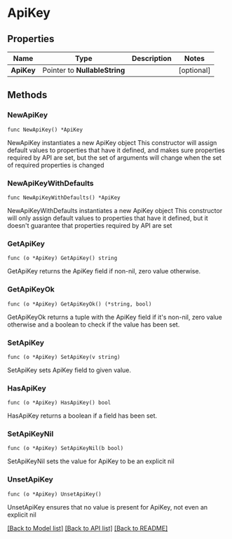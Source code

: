 # ApiKey

## Properties

Name | Type | Description | Notes
------------ | ------------- | ------------- | -------------
**ApiKey** | Pointer to **NullableString** |  | [optional] 

## Methods

### NewApiKey

`func NewApiKey() *ApiKey`

NewApiKey instantiates a new ApiKey object
This constructor will assign default values to properties that have it defined,
and makes sure properties required by API are set, but the set of arguments
will change when the set of required properties is changed

### NewApiKeyWithDefaults

`func NewApiKeyWithDefaults() *ApiKey`

NewApiKeyWithDefaults instantiates a new ApiKey object
This constructor will only assign default values to properties that have it defined,
but it doesn't guarantee that properties required by API are set

### GetApiKey

`func (o *ApiKey) GetApiKey() string`

GetApiKey returns the ApiKey field if non-nil, zero value otherwise.

### GetApiKeyOk

`func (o *ApiKey) GetApiKeyOk() (*string, bool)`

GetApiKeyOk returns a tuple with the ApiKey field if it's non-nil, zero value otherwise
and a boolean to check if the value has been set.

### SetApiKey

`func (o *ApiKey) SetApiKey(v string)`

SetApiKey sets ApiKey field to given value.

### HasApiKey

`func (o *ApiKey) HasApiKey() bool`

HasApiKey returns a boolean if a field has been set.

### SetApiKeyNil

`func (o *ApiKey) SetApiKeyNil(b bool)`

 SetApiKeyNil sets the value for ApiKey to be an explicit nil

### UnsetApiKey
`func (o *ApiKey) UnsetApiKey()`

UnsetApiKey ensures that no value is present for ApiKey, not even an explicit nil

[[Back to Model list]](../README.md#documentation-for-models) [[Back to API list]](../README.md#documentation-for-api-endpoints) [[Back to README]](../README.md)


